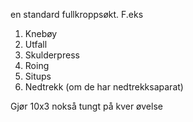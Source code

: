 en standard fullkroppsøkt. F.eks

1. Knebøy
2. Utfall
3. Skulderpress
4. Roing
5. Situps
6. Nedtrekk (om de har nedtrekksaparat)

Gjør 10x3 nokså tungt på kver øvelse